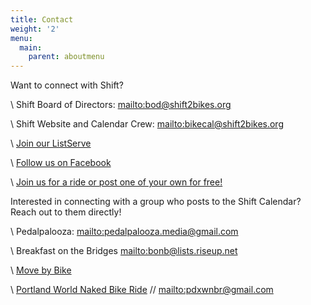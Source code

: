 ```yaml
---
title: Contact
weight: '2'
menu:
  main:
    parent: aboutmenu
---
```

Want to connect with Shift?  

\    Shift Board of Directors: <mailto:bod@shift2bikes.org>

\    Shift Website and Calendar Crew: <mailto:bikecal@shift2bikes.org> 

\    [Join our ListServe](https://lists.riseup.net/www/info/shift)

\    [Follow us on Facebook](https://www.facebook.com/shift2bikes/)

\    [Join us for a ride or post one of your own for free! ](http://www.shift2bikes.org/) 

Interested in connecting with a group who posts to the Shift Calendar?  Reach out to them directly!

\    Pedalpalooza: <mailto:pedalpalooza.media@gmail.com>

\    Breakfast on the Bridges <mailto:bonb@lists.riseup.net>

\    [Move by Bike](https://www.facebook.com/groups/movebybike)

\    [Portland World Naked Bike Ride](http://pdxwnbr.org/) // <mailto:pdxwnbr@gmail.com>
